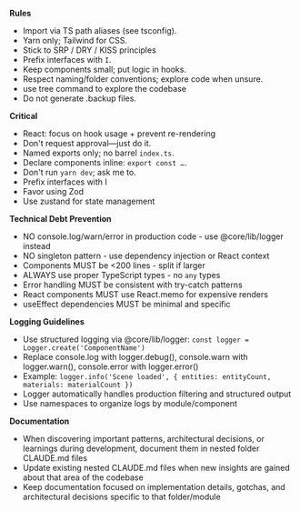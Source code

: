 **Rules**

- Import via TS path aliases (see tsconfig).
- Yarn only; Tailwind for CSS.
- Stick to SRP / DRY / KISS principles
- Prefix interfaces with `I`.
- Keep components small; put logic in hooks.
- Respect naming/folder conventions; explore code when unsure.
- use tree command to explore the codebase
- Do not generate .backup files.

**Critical**

- React: focus on hook usage + prevent re-rendering
- Don't request approval—just do it.
- Named exports only; no barrel `index.ts`.
- Declare components inline: `export const …`.
- Don't run `yarn dev`; ask me to.
- Prefix interfaces with I
- Favor using Zod
- Use zustand for state management

**Technical Debt Prevention**

- NO console.log/warn/error in production code - use @core/lib/logger instead
- NO singleton pattern - use dependency injection or React context
- Components MUST be <200 lines - split if larger
- ALWAYS use proper TypeScript types - no `any` types
- Error handling MUST be consistent with try-catch patterns
- React components MUST use React.memo for expensive renders
- useEffect dependencies MUST be minimal and specific

**Logging Guidelines**

- Use structured logging via @core/lib/logger: `const logger = Logger.create('ComponentName')`
- Replace console.log with logger.debug(), console.warn with logger.warn(), console.error with logger.error()
- Example: `logger.info('Scene loaded', { entities: entityCount, materials: materialCount })`
- Logger automatically handles production filtering and structured output
- Use namespaces to organize logs by module/component

**Documentation**

- When discovering important patterns, architectural decisions, or learnings during development, document them in nested folder CLAUDE.md files
- Update existing nested CLAUDE.md files when new insights are gained about that area of the codebase
- Keep documentation focused on implementation details, gotchas, and architectural decisions specific to that folder/module
